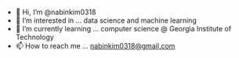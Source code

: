 - 👋 Hi, I’m @nabinkim0318
- 👀 I’m interested in ... data science and machine learning
- 🌱 I’m currently learning ... computer science @ Georgia Institute of Technology
- 📫 How to reach me ... nabinkim0318@gmail.com

<!---
nabinkim0318/nabinkim0318 is a ✨ special ✨ repository because its `README.md` (this file) appears on your GitHub profile.
You can click the Preview link to take a look at your changes.
--->
